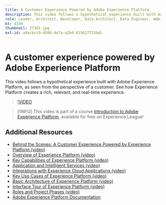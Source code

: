 ```yaml
---
title: A Customer Experience Powered by Adobe Experience Platform
description: This video follows a hypothetical experience built with Adobe Experience Platform, as seen from the perspective of a customer. See how Experience Platform creates a rich, relevant, and real-time experience.
role: Leader, Architect, Developer, Data Architect, Data Engineer, Admin, User
kt: 4339
thumbnail: 27361.jpg
exl-id: a8acbcc9-d500-4e7a-a2b4-015617f25bdc
---
```

# A customer experience powered by Adobe Experience Platform

This video follows a hypothetical experience built with Adobe Experience Platform, as seen from the perspective of a customer. See how Experience Platform creates a rich, relevant, and real-time experience.

>[!VIDEO](https://video.tv.adobe.com/v/27361?quality=12&learn=on)

>[!INFO] This video is part of a course [Introduction to Adobe Experience Platform](https://experienceleague.adobe.com/?recommended=ExperiencePlatform-U-1-2020.1), available for free on Experience League!

## Additional Resources

* [Behind the Scenes: A Customer Experience Powered by Experience Platform (video)](behind-the-scenes-a-customer-experience-powered-by-experience-platform.md)
* [Overview of Experience Platform (video)](overview.md)
* [Key Capabilities of Experience Platform (video)](key-capabilities.md)
* [Application and Intelligent Services (video)](application-and-intelligent-services.md)
* [Integrations with Experience Cloud Applications (video)](integrations-with-experience-cloud-applications.md)
* [Key Use Cases of Experience Platform (video)](key-use-cases.md)
* [Basic Architecture of Experience Platform (video)](basic-architecture.md)
* [Interface Tour of Experience Platform (video)](interface-tour.md)
* [Roles and Project Phases (video)](roles-and-project-phases.md)
* [Adobe Experience Platform Documentation](https://experienceleague.adobe.com/docs/experience-platform/landing/home.html)
